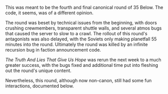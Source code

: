 This was meant to be the fourth and final canonical round of 35 Below. The code, it seems, was of a different opinion.

The round was beset by technical issues from the beginning, with doors crushing crewmembers, transparent shuttle walls, and several atmos bugs that caused the server to slow to a crawl. The rollout of this round's antagonists was also delayed, with the Soviets only making planetfall 55 minutes into the round. Ultimately the round was killed by an infinite recursion bug in faction announcement code.

*The Truth And Lies That Give Us Hope* was rerun the next week to a much greater success, with the bugs fixed and additional time put into fleshing out the round's unique content.

Nevertheless, this round, although now non-canon, still had some fun interactions, documented below.